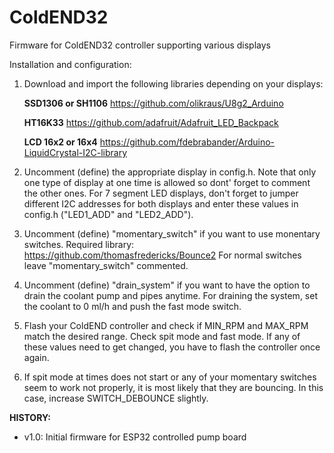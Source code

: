 # ColdEND32
Firmware for ColdEND32 controller supporting various displays

Installation and configuration:

1) Download and import the following libraries depending on your displays:

   **SSD1306 or SH1106**
   https://github.com/olikraus/U8g2_Arduino

   **HT16K33**
   https://github.com/adafruit/Adafruit_LED_Backpack

   **LCD 16x2 or 16x4**
   https://github.com/fdebrabander/Arduino-LiquidCrystal-I2C-library

2) Uncomment (define) the appropriate display in config.h. Note that only one type of
   display at one time is allowed so dont' forget to comment the other ones.
   For 7 segment LED displays, don't forget to jumper different I2C addresses for both
   displays and enter these values in config.h ("LED1_ADD" and "LED2_ADD").

3) Uncomment (define) "momentary_switch" if you want to use monentary switches.
   Required library: https://github.com/thomasfredericks/Bounce2
   For normal switches leave "momentary_switch" commented.

4) Uncomment (define) "drain_system" if you want to have the option to drain the coolant
   pump and pipes anytime. For draining the system, set the coolant to 0 ml/h and push the
   fast mode switch.

5) Flash your ColdEND controller and check if MIN_RPM and MAX_RPM match the desired range.
   Check spit mode and fast mode. If any of these values need to get changed, you have to
   flash the controller once again.

6) If spit mode at times does not start or any of your momentary switches seem to work not properly,
   it is most likely that they are bouncing. In this case, increase SWITCH_DEBOUNCE slightly.


**HISTORY:**

- v1.0: Initial firmware for ESP32 controlled pump board
